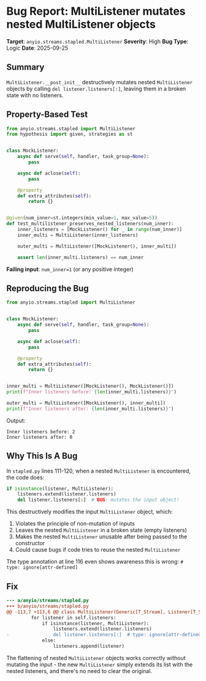 # Bug Report: MultiListener mutates nested MultiListener objects

**Target**: `anyio.streams.stapled.MultiListener`
**Severity**: High
**Bug Type**: Logic
**Date**: 2025-09-25

## Summary

`MultiListener.__post_init__` destructively mutates nested `MultiListener` objects by calling `del listener.listeners[:]`, leaving them in a broken state with no listeners.

## Property-Based Test

```python
from anyio.streams.stapled import MultiListener
from hypothesis import given, strategies as st


class MockListener:
    async def serve(self, handler, task_group=None):
        pass

    async def aclose(self):
        pass

    @property
    def extra_attributes(self):
        return {}


@given(num_inner=st.integers(min_value=1, max_value=5))
def test_multilistener_preserves_nested_listeners(num_inner):
    inner_listeners = [MockListener() for _ in range(num_inner)]
    inner_multi = MultiListener(inner_listeners)

    outer_multi = MultiListener([MockListener(), inner_multi])

    assert len(inner_multi.listeners) == num_inner
```

**Failing input**: `num_inner=1` (or any positive integer)

## Reproducing the Bug

```python
from anyio.streams.stapled import MultiListener


class MockListener:
    async def serve(self, handler, task_group=None):
        pass

    async def aclose(self):
        pass

    @property
    def extra_attributes(self):
        return {}


inner_multi = MultiListener([MockListener(), MockListener()])
print(f"Inner listeners before: {len(inner_multi.listeners)}")

outer_multi = MultiListener([MockListener(), inner_multi])
print(f"Inner listeners after: {len(inner_multi.listeners)}")
```

Output:
```
Inner listeners before: 2
Inner listeners after: 0
```

## Why This Is A Bug

In `stapled.py` lines 111-120, when a nested `MultiListener` is encountered, the code does:

```python
if isinstance(listener, MultiListener):
    listeners.extend(listener.listeners)
    del listener.listeners[:]  # BUG: mutates the input object!
```

This destructively modifies the input `MultiListener` object, which:
1. Violates the principle of non-mutation of inputs
2. Leaves the nested `MultiListener` in a broken state (empty listeners)
3. Makes the nested `MultiListener` unusable after being passed to the constructor
4. Could cause bugs if code tries to reuse the nested `MultiListener`

The type annotation at line 116 even shows awareness this is wrong: `# type: ignore[attr-defined]`

## Fix

```diff
--- a/anyio/streams/stapled.py
+++ b/anyio/streams/stapled.py
@@ -113,7 +113,6 @@ class MultiListener(Generic[T_Stream], Listener[T_Stream]):
         for listener in self.listeners:
             if isinstance(listener, MultiListener):
                 listeners.extend(listener.listeners)
-                del listener.listeners[:]  # type: ignore[attr-defined]
             else:
                 listeners.append(listener)

```

The flattening of nested `MultiListener` objects works correctly without mutating the input - the new `MultiListener` simply extends its list with the nested listeners, and there's no need to clear the original.